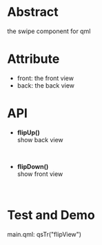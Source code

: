 # Abstract
the swipe component for qml  

# Attribute
* front: the front view  
* back: the back view  

# API
* **flipUp()**  
show back view  
</br>

* **flipDown()**  
show front view  
</br>

# Test and Demo
main.qml: qsTr("flipView")  
</br>